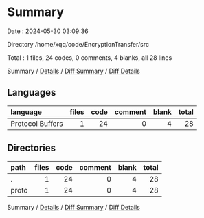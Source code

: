 # Summary

Date : 2024-05-30 03:09:36

Directory /home/xqq/code/EncryptionTransfer/src

Total : 1 files,  24 codes, 0 comments, 4 blanks, all 28 lines

Summary / [Details](details.md) / [Diff Summary](diff.md) / [Diff Details](diff-details.md)

## Languages
| language | files | code | comment | blank | total |
| :--- | ---: | ---: | ---: | ---: | ---: |
| Protocol Buffers | 1 | 24 | 0 | 4 | 28 |

## Directories
| path | files | code | comment | blank | total |
| :--- | ---: | ---: | ---: | ---: | ---: |
| . | 1 | 24 | 0 | 4 | 28 |
| proto | 1 | 24 | 0 | 4 | 28 |

Summary / [Details](details.md) / [Diff Summary](diff.md) / [Diff Details](diff-details.md)